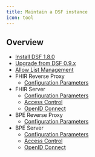```yaml
---
title: Maintain a DSF instance
icon: tool
---
```

## Overview
- [Install DSF 1.8.0](install)
- [Upgrade from DSF 0.9.x](upgrade-from-0)
- [Allow List Management](allowList-mgm)
- FHIR Reverse Proxy
  - [Configuration Parameters](fhir-reverse-proxy/configuration)
- FHIR Server
  - [Configuration Parameters](fhir/configuration)
  - [Access Control](fhir/access-control)
  - [OpenID Connect](fhir/oidc)
- BPE Reverse Proxy
  - [Configuration Parameters](bpe-reverse-proxy/configuration)
- BPE Server
  - [Configuration Parameters](bpe/configuration)
  - [Access Control](bpe/access-control)
  - [OpenID Connect](bpe/oidc)

